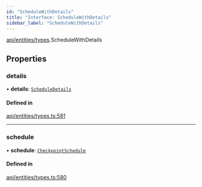 ```yaml
---
id: "ScheduleWithDetails"
title: "Interface: ScheduleWithDetails"
sidebar_label: "ScheduleWithDetails"
---
```


[api/entities/types](../../../../../modules/API/Entities/Types/Types.md).ScheduleWithDetails

## Properties

### details

• **details**: [`ScheduleDetails`](../../CheckpointSchedule/Types/ScheduleDetails/ScheduleDetails.md)

#### Defined in

[api/entities/types.ts:581](https://github.com/PolymeshAssociation/polymesh-sdk/blob/c53723bab/src/api/entities/types.ts#L581)

___

### schedule

• **schedule**: [`CheckpointSchedule`](../../../../../classes/API/Entities/CheckpointSchedule/CheckpointSchedule.md)

#### Defined in

[api/entities/types.ts:580](https://github.com/PolymeshAssociation/polymesh-sdk/blob/c53723bab/src/api/entities/types.ts#L580)
